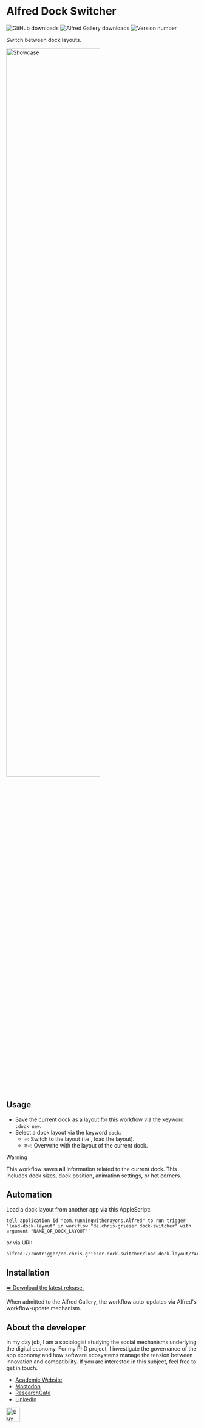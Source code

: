 # Alfred Dock Switcher
![GitHub downloads](https://img.shields.io/github/downloads/chrisgrieser/alfred-dock-switcher/total?label=GitHub%20Downloads&style=plastic&logo=github)
![Alfred Gallery downloads](https://img.shields.io/badge/dynamic/yaml?url=https%3A%2F%2Fraw.githubusercontent.com%2Fchrisgrieser%2F.config%2Frefs%2Fheads%2Fmain%2FAlfred.alfredpreferences%2Falfred-gallery-downloads.yaml&style=plastic&logo=alfred&label=Gallery%20Downloads&color=%235C1F87&query=dock-switcher)
![Version number](https://img.shields.io/github/v/release/chrisgrieser/alfred-dock-switcher?label=Latest%20Release&style=plastic)

Switch between dock layouts.

<img alt="Showcase" width=70% src="https://github.com/user-attachments/assets/ac0d7d3e-f323-46da-96a3-66744d89b57c">

## Usage
- Save the current dock as a layout for this workflow via the keyword `:dock
  new`.
- Select a dock layout via the keyword `dock`:
	+ <kbd>⏎</kbd>: Switch to the layout (i.e., load the layout).
	+ <kbd>⌘⏎</kbd>: Overwrite with the layout of the current dock.

> [!WARNING]
> This workflow saves **all** information related to the current dock. This
> includes dock sizes, dock position, animation settings, or hot corners.

## Automation
Load a dock layout from another app via this AppleScript:

```applescript
tell application id "com.runningwithcrayons.Alfred" to run trigger "load-dock-layout" in workflow "de.chris-grieser.dock-switcher" with argument "NAME_OF_DOCK_LAYOUT"`
```

or via URI:

```txt
alfred://runtrigger/de.chris-grieser.dock-switcher/load-dock-layout/?argument=NAME_OF_DOCK_LAYOUT
```

## Installation
[➡️ Download the latest release.](https://github.com/chrisgrieser/alfred-dock-switcher/releases/latest)

When admitted to the Alfred Gallery, the workflow auto-updates via Alfred's
workflow-update mechanism.

<!-- vale Google.FirstPerson = NO -->
## About the developer
In my day job, I am a sociologist studying the social mechanisms underlying the
digital economy. For my PhD project, I investigate the governance of the app
economy and how software ecosystems manage the tension between innovation and
compatibility. If you are interested in this subject, feel free to get in touch.

- [Academic Website](https://chris-grieser.de/)
- [Mastodon](https://pkm.social/@pseudometa)
- [ResearchGate](https://www.researchgate.net/profile/Christopher-Grieser)
- [LinkedIn](https://www.linkedin.com/in/christopher-grieser-ba693b17a/)

<a href='https://ko-fi.com/Y8Y86SQ91' target='_blank'>
	<img
	height='36'
	style='border:0px;height:36px;'
	src='https://cdn.ko-fi.com/cdn/kofi1.png?v=3'
	border='0'
	alt='Buy Me a Coffee at ko-fi.com'
/></a>
